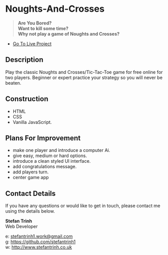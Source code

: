 # Noughts-And-Crosses

> __**Are You Bored?**__  
> __**Want to kill some time?**__    
> __**Why not play a game of Noughts and Crosses?**__  

- [Go To Live Project](https://stefantrinh1.github.io/noughts-and-crosses/)

## Description

Play the classic Noughts and Crosses/Tic-Tac-Toe game for free online for two players. Beginner or expert practice your strategy so you will never be beaten.

## Construction

- HTML
- CSS
- Vanilla JavaScript.

## Plans For Improvement

- make one player and introduce a computer Ai.
- give easy, medium or hard options.
- introduce a clean styled UI interface.
- add congratulations message.
- add players turn.
- center game app

## Contact Details

If you have any questions or would like to get in touch, please contact me using the details below.

__**Stefan Trinh**__  
Web Developer  

e: stefantrinh1.work@gmail.com  
g: https://github.com/stefantrinh1  
w: http://www.stefantrinh.co.uk  